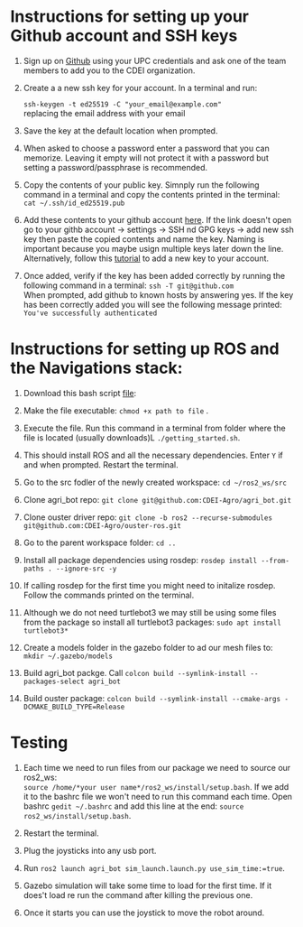 # Instructions for setting up your Github account and SSH keys

1. Sign up on [Github](https://github.com/) using your UPC credentials and ask one of the team members to add you to the CDEI organization.
   
3. Create a a new ssh key for your account. In a terminal and run:

    `ssh-keygen -t ed25519 -C "your_email@example.com"` \
      replacing the email address with your email 
    
3. Save the key at the default location when prompted.
 
4. When asked to choose a password enter a password that you can memorize. Leaving it empty will not protect it with a password but setting a password/passphrase is recommended.

5. Copy the contents of your public key. Simnply run the following command in a terminal and copy the contents printed in the terminal:\
    `cat ~/.ssh/id_ed25519.pub`

 6. Add these contents to your github account [here](https://github.com/settings/keys). 
If the link doesn't open go to your githb account -> settings -> SSH nd GPG keys -> add new ssh key 
then paste the copied contents and name the key. Naming is important because you maybe usign multiple keys later down the line.
Alternatively, follow this [tutorial](https://docs.github.com/en/authentication/connecting-to-github-with-ssh/adding-a-new-ssh-key-to-your-github-account) to
add a new key to your account. 

7. Once added, verify if the key has been added correctly by running the following command in a terminal:
    `ssh -T git@github.com`\
      When prompted, add github to known hosts by answering yes. If the key has been correctly added  you will see the following message printed:\
      `You've successfully authenticated`

# Instructions for setting up ROS and the Navigations stack:

1. Download this bash script [file](https://github.com/CDEI-Agro/miscellaneous/blob/main/getting_started.sh):

2. Make the file executable: `chmod +x path to file` .

3. Execute the file. Run this command in a terminal from folder where the file is located (usually downloads)L `./getting_started.sh`.

4. This should install ROS and all the necessary dependencies. Enter `Y` if and when prompted. Restart the terminal. 

5. Go to the src fodler of the newly created workspace: `cd ~/ros2_ws/src`

6. Clone agri_bot repo: `git clone git@github.com:CDEI-Agro/agri_bot.git`

7. Clone ouster driver  repo: `git clone -b ros2 --recurse-submodules git@github.com:CDEI-Agro/ouster-ros.git`

8. Go to the parent workspace folder: `cd ..`

9. Install all package dependencies using rosdep: `rosdep install --from-paths . --ignore-src -y`

10. If calling rosdep for the first time you might need to initalize rosdep. Follow the commands printed on the terminal.

11. Although we do not need turtlebot3 we may still be using some files from the package so install all turtlebot3 packages:
    `sudo apt install turtlebot3*`

12. Create a models folder in the gazebo folder to ad our mesh files to:
    `mkdir ~/.gazebo/models`

12. Build agri_bot packge. Call `colcon build --symlink-install --packages-select agri_bot`

13. Build ouster package: `colcon build --symlink-install --cmake-args -DCMAKE_BUILD_TYPE=Release`

# Testing

1. Each time we need to run files from our package we need to source our ros2_ws:\
 `source /home/*your user name*/ros2_ws/install/setup.bash`. If we add it to the bashrc file
we won't need to run this command each time. Open bashrc `gedit ~/.bashrc` and add this line at the end: `source ros2_ws/install/setup.bash`.

2. Restart the terminal.

3. Plug the joysticks into any usb port.

4. Run `ros2 launch agri_bot sim_launch.launch.py use_sim_time:=true`.
  
5. Gazebo simulation will take some time to load for the first time. If it does't load re run the command after killing the previous one.

7. Once it starts you can use the joystick to  move the robot around.
